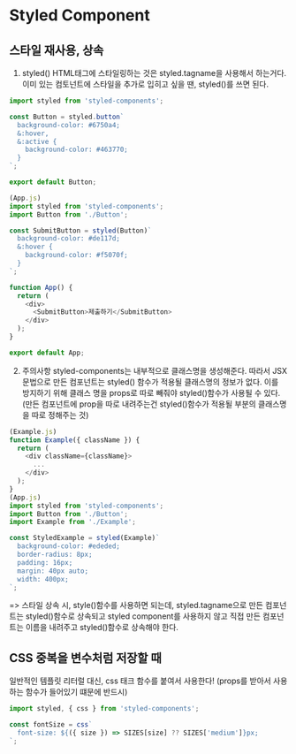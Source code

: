 # Styled Component

## 스타일 재사용, 상속
1) styled()
HTML태그에 스타일링하는 것은 styled.tagname을 사용해서 하는거다. 이미 있는 컴토넌트에 스타일을 추가로 입히고 싶을 땐, styled()를 쓰면 된다.
```javascript
import styled from 'styled-components';

const Button = styled.button`
  background-color: #6750a4;
  &:hover,
  &:active {
    background-color: #463770;
  }
`;

export default Button;

(App.js)
import styled from 'styled-components';
import Button from './Button';

const SubmitButton = styled(Button)`
  background-color: #de117d;
  &:hover {
    background-color: #f5070f;
  }
`;

function App() {
  return (
    <div>
      <SubmitButton>제출하기</SubmitButton>
    </div>
  );
}

export default App;

```

2) 주의사항
styled-components는 내부적으로 클래스명을 생성해준다.
따라서 JSX문법으로 만든 컴포넌트는 styled() 함수가 적용될 클래스명의 정보가 없다.
이를 방지하기 위해 클래스 명을 props로 따로 빼줘야 styled()함수가 사용될 수 있다.
(만든 컴포넌트에 prop을 따로 내려주는건 styled()함수가 적용될 부분의 클래스명을 따로 정해주는 것)
```javascript
(Example.js)
function Example({ className }) {
  return (
    <div className={className}>
      ...
    </div>
  );
}
(App.js)
import styled from 'styled-components';
import Button from './Button';
import Example from './Example';

const StyledExample = styled(Example)`
  background-color: #ededed;
  border-radius: 8px;
  padding: 16px;
  margin: 40px auto;
  width: 400px;
`;

```

=> 스타일 상속 시, style()함수를 사용하면 되는데,
styled.tagname으로 만든 컴포넌트는 styled()함수로 상속되고
styled component를 사용하지 않고 직접 만든 컴포넌트는 이름을 내려주고 styled()함수로 상속해야 한다.

## CSS 중복을 변수처럼 저장할 때
일반적인 템플릿 리터럴 대신, css 태크 함수를 붙여서 사용한다!
(props를 받아서 사용하는 함수가 들어있기 떄문에 반드시)

```javascript
import styled, { css } from 'styled-components';

const fontSize = css`
  font-size: ${({ size }) => SIZES[size] ?? SIZES['medium']}px;
`;
```